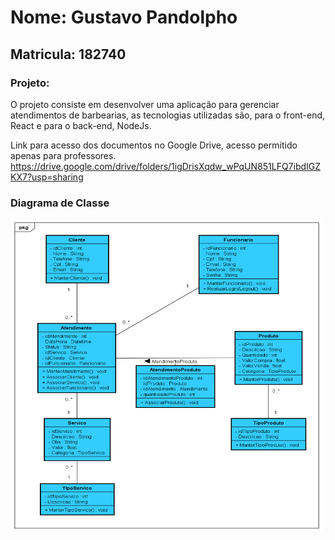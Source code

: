 # Nome: Gustavo Pandolpho

## Matricula: 182740

### Projeto:

O projeto consiste em desenvolver uma aplicação para gerenciar atendimentos de barbearias,
as tecnologias utilizadas são, para o front-end, React e para o back-end, NodeJs.

Link para acesso dos documentos no Google Drive, acesso permitido apenas para professores.
https://drive.google.com/drive/folders/1igDrisXqdw_wPqUN851LFQ7ibdIGZKX7?usp=sharing

### Diagrama de Classe

<img src="./gestao-atendimento/src/components/markdown/ClassDiagramPI2.png" style="height: 500px; width:500px;"/>
